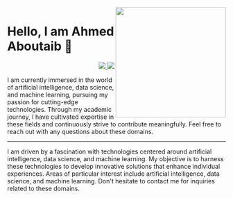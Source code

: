 <img src="https://encrypted-tbn0.gstatic.com/images?q=tbn:ANd9GcS81R4-mXF2icCcn9ZjOqTkiLDN5gi98nCN-Q&usqp=CAU" align="right" width="254"/>

# Hello, I am Ahmed Aboutaib 👋
<p align="right">
  <a href="https://www.linkedin.com/in/ahmed-aboutaib-085089265/">
    <img src="https://img.shields.io/badge/linkedin-0077B5?style=flat&logo=linkedin&logoColor=white"/>
  </a>
  <a href="https://www.instagram.com/aboutaib.ahmed/">
    <img src="https://img.shields.io/badge/instagram-E4405F?style=flat&logo=instagram&logoColor=white"/>
  </a>
</p>

I am currently immersed in the world of artificial intelligence, data science, and machine learning, pursuing my passion for cutting-edge technologies. Through my academic journey, I have cultivated expertise in these fields and continuously strive to contribute meaningfully. Feel free to reach out with any questions about these domains.

---

I am driven by a fascination with technologies centered around artificial intelligence, data science, and machine learning. My objective is to harness these technologies to develop innovative solutions that enhance individual experiences. Areas of particular interest include artificial intelligence, data science, and machine learning. Don't hesitate to contact me for inquiries related to these domains.



<!--
**ahmedaboutaib/ahmedaboutaib** is a ✨ _special_ ✨ repository because its `README.md` (this file) appears on your GitHub profile.

Here are some ideas to get you started:

- 🔭 I’m currently working on ...
- 🌱 I’m currently learning ...
- 👯 I’m looking to collaborate on ...
- 🤔 I’m looking for help with ...
- 💬 Ask me about ...
- 📫 How to reach me: ...
- 😄 Pronouns: ...
- ⚡ Fun fact: ...
-->
